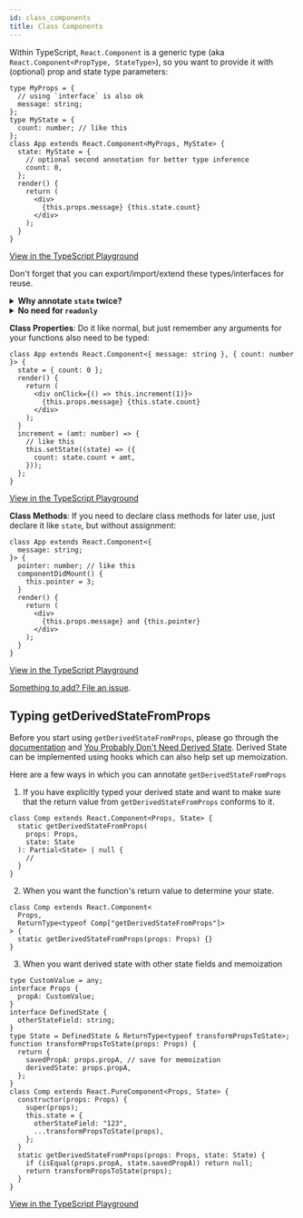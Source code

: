 ```yaml
---
id: class_components
title: Class Components
---
```


Within TypeScript, `React.Component` is a generic type (aka `React.Component<PropType, StateType>`), so you want to provide it with (optional) prop and state type parameters:

```tsx
type MyProps = {
  // using `interface` is also ok
  message: string;
};
type MyState = {
  count: number; // like this
};
class App extends React.Component<MyProps, MyState> {
  state: MyState = {
    // optional second annotation for better type inference
    count: 0,
  };
  render() {
    return (
      <div>
        {this.props.message} {this.state.count}
      </div>
    );
  }
}
```

[View in the TypeScript Playground](https://www.typescriptlang.org/play/?jsx=2#code/JYWwDg9gTgLgBAJQKYEMDG8BmUIjgcilQ3wFgAoCmATzCTgFlqAFHMAZzgF44BvCuHAD0QuAFd2wAHYBzOAANpMJFEzok8uME4oANuwhwIAawFwQSduxQykALjjsYUaTIDcFAL4fyNOo2oAZRgUZW4+MzQIMSkYBykxEAAjFTdhUV1gY3oYAAttLx80XRQrOABBMDA4JAAPZSkAE05kdBgAOgBhXEgpJFiAHiZWCA4AGgDg0KQAPgjyQSdphyYpsJ5+BcF0ozAYYAgpPUckKKa4FCkpCBD9w7hMaDgUmGUoOD96aUwVfrQkMyCKIxOJwAAMZm8ZiITRUAAoAJTzbZwIgwMRQKRwOGA7YDRrAABuM1xKN4eW07TAbHY7QsVhsSE8fAptKWynawNinlJcAGQgJxNxCJ8gh55E8QA)

Don't forget that you can export/import/extend these types/interfaces for reuse.

<details>
<summary><b>Why annotate <code>state</code> twice?</b></summary>

It isn't strictly necessary to annotate the `state` class property, but it allows better type inference when accessing `this.state` and also initializing the state.

This is because they work in two different ways, the 2nd generic type parameter will allow `this.setState()` to work correctly, because that method comes from the base class, but initializing `state` inside the component overrides the base implementation so you have to make sure that you tell the compiler that you're not actually doing anything different.

[See commentary by @ferdaber here](https://github.com/typescript-cheatsheets/react/issues/57).

</details>

<details>
  <summary><b>No need for <code>readonly</code></b></summary>

You often see sample code include `readonly` to mark props and state immutable:

```tsx
type MyProps = {
  readonly message: string;
};
type MyState = {
  readonly count: number;
};
```

This is not necessary as `React.Component<P,S>` already marks them as immutable. ([See PR and discussion!](https://github.com/DefinitelyTyped/DefinitelyTyped/pull/26813))

</details>

**Class Properties**: Do it like normal, but just remember any arguments for your functions also need to be typed:

```tsx
class App extends React.Component<{ message: string }, { count: number }> {
  state = { count: 0 };
  render() {
    return (
      <div onClick={() => this.increment(1)}>
        {this.props.message} {this.state.count}
      </div>
    );
  }
  increment = (amt: number) => {
    // like this
    this.setState((state) => ({
      count: state.count + amt,
    }));
  };
}
```

[View in the TypeScript Playground](https://www.typescriptlang.org/play/?jsx=2#code/JYWwDg9gTgLgBAJQKYEMDG8BmUIjgcilQ3wFgAoCtAGxQGc64BBMMOJADxiQDsATRsnQwAdAGFckHrxgAeAN5wQSBigDmSAFxw6MKMB5q4AXwA0cRWggBXHjG09rIAEZIoJgHwWKcHTBTccAC8FnBWtvZwAAwmANw+cET8bgAUAJTe5L6+RDDWUDxwKQnZcLJ8wABucBA8YtTAaADWQfLpwV4wABbAdCIGaETKdikAjGnGHiWlFt29ImA4YH3KqhrGsz19ugFIIuF2xtO+sgD0FZVTWdlp8ddH1wNDMsFFKCCRji5uGUFe8tNTqc4A0mkg4HM6NNISI6EgYABlfzcFI7QJ-IoA66lA6RNF7XFwADUcHeMGmxjStwSxjuxiAA)

**Class Methods**: If you need to declare class methods for later use, just declare it like `state`, but without assignment:

```tsx
class App extends React.Component<{
  message: string;
}> {
  pointer: number; // like this
  componentDidMount() {
    this.pointer = 3;
  }
  render() {
    return (
      <div>
        {this.props.message} and {this.pointer}
      </div>
    );
  }
}
```

[View in the TypeScript Playground](https://www.typescriptlang.org/play/?jsx=2#code/JYWwDg9gTgLgBAJQKYEMDG8BmUIjgcilQ3wFgAoCtAGxQGc64BBMMOJADxiQDsATRsnQwAdAGFckHrxgAeAN4U4cEEgYoA5kgBccOjCjAeGgNwUAvgD44i8sshHuUXTwCuIAEZIoJuAHo-OGpgAGskOBgAC2A6JTg0SQhpHhgAEWA+AFkIVxSACgBKGzjlKJiRBxTvOABeOABmMzs4cziifm9C4ublIhhXKB44PJLlOFk+YAA3S1GxmzK6CpwwJdV1LXM4FH4F6KXKp1aesdk-SZnRgqblY-MgA)

[Something to add? File an issue](https://github.com/typescript-cheatsheets/react/issues/new).

## Typing getDerivedStateFromProps

Before you start using `getDerivedStateFromProps`, please go through the [documentation](https://reactjs.org/docs/react-component.html#static-getderivedstatefromprops) and [You Probably Don't Need Derived State](https://reactjs.org/blog/2018/06/07/you-probably-dont-need-derived-state.html). Derived State can be implemented using hooks which can also help set up memoization.

Here are a few ways in which you can annotate `getDerivedStateFromProps`

1. If you have explicitly typed your derived state and want to make sure that the return value from `getDerivedStateFromProps` conforms to it.

```tsx
class Comp extends React.Component<Props, State> {
  static getDerivedStateFromProps(
    props: Props,
    state: State
  ): Partial<State> | null {
    //
  }
}
```

2. When you want the function's return value to determine your state.

```tsx
class Comp extends React.Component<
  Props,
  ReturnType<typeof Comp["getDerivedStateFromProps"]>
> {
  static getDerivedStateFromProps(props: Props) {}
}
```

3. When you want derived state with other state fields and memoization

```tsx
type CustomValue = any;
interface Props {
  propA: CustomValue;
}
interface DefinedState {
  otherStateField: string;
}
type State = DefinedState & ReturnType<typeof transformPropsToState>;
function transformPropsToState(props: Props) {
  return {
    savedPropA: props.propA, // save for memoization
    derivedState: props.propA,
  };
}
class Comp extends React.PureComponent<Props, State> {
  constructor(props: Props) {
    super(props);
    this.state = {
      otherStateField: "123",
      ...transformPropsToState(props),
    };
  }
  static getDerivedStateFromProps(props: Props, state: State) {
    if (isEqual(props.propA, state.savedPropA)) return null;
    return transformPropsToState(props);
  }
}
```

[View in the TypeScript Playground](https://www.typescriptlang.org/play/?jsx=2#code/JYWwDg9gTgLgBAJQKYEMDG8BmUIjgcilQ3wFgAoUSWOYAZwFEBHAVxQBs5tcD2IATFHQAWAOnpJWHMuQowAnmCRwAwizoxcANQ4tlAXjgoAdvIDcFYMZhIomdMoAKOMHTgBvCnDhgXAQQAuVXVNEB12PQtyAF9La1t7NGUAESRMKyR+AGUYFBsPLzgIGGFbHLykADFgJHZ+II0oKwBzKNjyBSU4cvzDVPTjTJ7lADJEJBgWKGMAFUUkAB5OpAhMOBgoEzpMaBBnCFcZiGGAPijMFmMMYAhjdc3jbd39w+PcmwAKXwO6IJe6ACUBXI3iIk2mwO83joKAAbpkXoEfC46KJvmA-AAaOAAehxcBh8K40DgICQIAgwAAXnkbsZCt5+LZgPDsu8kEF0aj0X5CtE2hQ0OwhG4VLgwHAkAAPGzGfhuZDoGCiRxTJBi8C3JDWBb-bGnSFwNC3RosDDQL4ov4ooGeEFQugsJRQS0-AFRKHrYT0UQaCpwQx2z3eYqlKDDaq1epwABEAEYAEwAZhjmIZUNEmY2Wx2UD2KKOw1drgB6f5fMKfpgwDQcGaE1STVZEZw+Z+xd+cD1BPZQWGtvTwDWH3ozDY7A7aP82KrSF9cIR-gBQLBUzuxhY7HYHqhq4h2ceubbryLXPdFZiQA)
